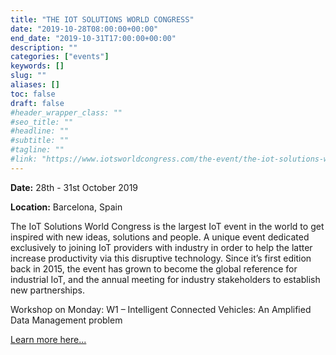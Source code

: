 ```yaml
---
title: "THE IOT SOLUTIONS WORLD CONGRESS"
date: "2019-10-28T08:00:00+00:00"
end_date: "2019-10-31T17:00:00+00:00"
description: ""
categories: ["events"]
keywords: []
slug: ""
aliases: []
toc: false
draft: false
#header_wrapper_class: ""
#seo_title: ""
#headline: ""
#subtitle: ""
#tagline: ""
#link: "https://www.iotsworldcongress.com/the-event/the-iot-solutions-world-congress/"
---
```


**Date:** 28th - 31st October 2019

**Location:**  Barcelona, Spain

The IoT Solutions World Congress is the largest IoT event in the world to get inspired with new ideas, solutions and people. A unique event dedicated exclusively to joining IoT providers with industry in order to help the latter increase productivity via this disruptive technology. Since it’s first edition back in 2015, the event has grown to become the global reference for industrial IoT, and the annual meeting for industry stakeholders to establish new partnerships.

<!-- more -->

Workshop on Monday: 
W1 – Intelligent Connected Vehicles: An Amplified Data Management problem

[Learn more here...](https://www.iotsworldcongress.com/the-event/the-iot-solutions-world-congress/)
